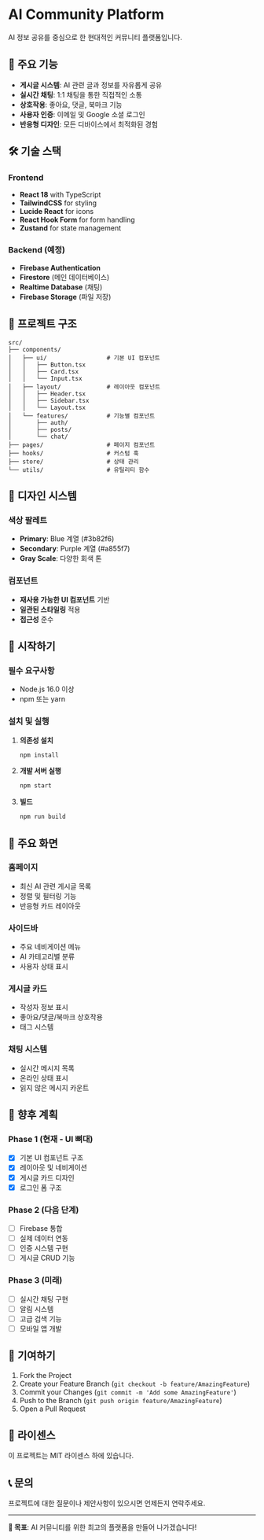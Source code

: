 # AI Community Platform

AI 정보 공유를 중심으로 한 현대적인 커뮤니티 플랫폼입니다.

## 🚀 주요 기능

- **게시글 시스템**: AI 관련 글과 정보를 자유롭게 공유
- **실시간 채팅**: 1:1 채팅을 통한 직접적인 소통
- **상호작용**: 좋아요, 댓글, 북마크 기능
- **사용자 인증**: 이메일 및 Google 소셜 로그인
- **반응형 디자인**: 모든 디바이스에서 최적화된 경험

## 🛠 기술 스택

### Frontend
- **React 18** with TypeScript
- **TailwindCSS** for styling
- **Lucide React** for icons
- **React Hook Form** for form handling
- **Zustand** for state management

### Backend (예정)
- **Firebase Authentication**
- **Firestore** (메인 데이터베이스)
- **Realtime Database** (채팅)
- **Firebase Storage** (파일 저장)

## 📁 프로젝트 구조

```
src/
├── components/
│   ├── ui/                 # 기본 UI 컴포넌트
│   │   ├── Button.tsx
│   │   ├── Card.tsx
│   │   └── Input.tsx
│   ├── layout/             # 레이아웃 컴포넌트
│   │   ├── Header.tsx
│   │   ├── Sidebar.tsx
│   │   └── Layout.tsx
│   └── features/           # 기능별 컴포넌트
│       ├── auth/
│       ├── posts/
│       └── chat/
├── pages/                  # 페이지 컴포넌트
├── hooks/                  # 커스텀 훅
├── store/                  # 상태 관리
└── utils/                  # 유틸리티 함수
```

## 🎨 디자인 시스템

### 색상 팔레트
- **Primary**: Blue 계열 (#3b82f6)
- **Secondary**: Purple 계열 (#a855f7)
- **Gray Scale**: 다양한 회색 톤

### 컴포넌트
- **재사용 가능한 UI 컴포넌트** 기반
- **일관된 스타일링** 적용
- **접근성** 준수

## 🚦 시작하기

### 필수 요구사항
- Node.js 16.0 이상
- npm 또는 yarn

### 설치 및 실행

1. **의존성 설치**
   ```bash
   npm install
   ```

2. **개발 서버 실행**
   ```bash
   npm start
   ```

3. **빌드**
   ```bash
   npm run build
   ```

## 📱 주요 화면

### 홈페이지
- 최신 AI 관련 게시글 목록
- 정렬 및 필터링 기능
- 반응형 카드 레이아웃

### 사이드바
- 주요 네비게이션 메뉴
- AI 카테고리별 분류
- 사용자 상태 표시

### 게시글 카드
- 작성자 정보 표시
- 좋아요/댓글/북마크 상호작용
- 태그 시스템

### 채팅 시스템
- 실시간 메시지 목록
- 온라인 상태 표시
- 읽지 않은 메시지 카운트

## 🔮 향후 계획

### Phase 1 (현재 - UI 뼈대)
- [x] 기본 UI 컴포넌트 구조
- [x] 레이아웃 및 네비게이션
- [x] 게시글 카드 디자인
- [x] 로그인 폼 구조

### Phase 2 (다음 단계)
- [ ] Firebase 통합
- [ ] 실제 데이터 연동
- [ ] 인증 시스템 구현
- [ ] 게시글 CRUD 기능

### Phase 3 (미래)
- [ ] 실시간 채팅 구현
- [ ] 알림 시스템
- [ ] 고급 검색 기능
- [ ] 모바일 앱 개발

## 🤝 기여하기

1. Fork the Project
2. Create your Feature Branch (`git checkout -b feature/AmazingFeature`)
3. Commit your Changes (`git commit -m 'Add some AmazingFeature'`)
4. Push to the Branch (`git push origin feature/AmazingFeature`)
5. Open a Pull Request

## 📄 라이센스

이 프로젝트는 MIT 라이센스 하에 있습니다.

## 📞 문의

프로젝트에 대한 질문이나 제안사항이 있으시면 언제든지 연락주세요.

---

**🎯 목표**: AI 커뮤니티를 위한 최고의 플랫폼을 만들어 나가겠습니다!
